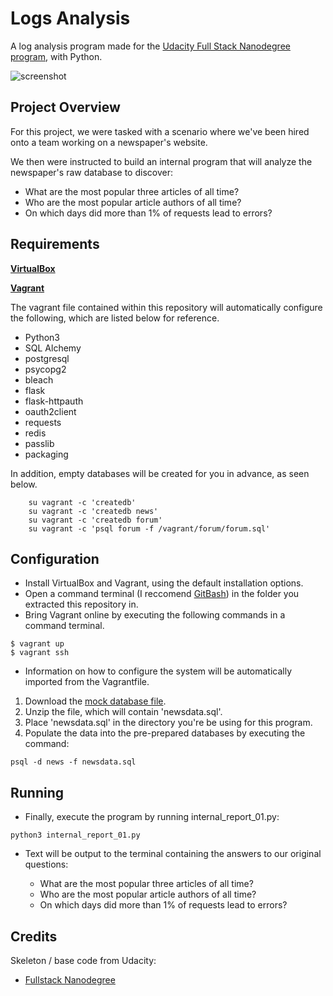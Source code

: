# Logs Analysis

A log analysis program made for the [Udacity Full Stack Nanodegree program](https://www.udacity.com/uconnect/intensive/full-stack-web-developer-nanodegree), with Python.

![screenshot](https://i.imgur.com/sFh5Ucg.png)

## Project Overview

For this project, we were tasked with a scenario where we've been hired onto a team working on a newspaper's website. 

We then were instructed to build an internal program that will analyze the newspaper's raw database to discover:

- What are the most popular three articles of all time?
- Who are the most popular article authors of all time?
- On which days did more than 1% of requests lead to errors?

## Requirements

**[VirtualBox](https://www.virtualbox.org/)**

**[Vagrant](https://www.vagrantup.com/)**

The vagrant file contained within this repository will automatically configure the following, which are listed below for reference. 

- Python3
- SQL Alchemy
- postgresql
- psycopg2
- bleach
- flask
- flask-httpauth
- oauth2client
- requests
- redis
- passlib
- packaging

In addition, empty databases will be created for you in advance, as seen below.

```
    su vagrant -c 'createdb'
    su vagrant -c 'createdb news'
    su vagrant -c 'createdb forum'
    su vagrant -c 'psql forum -f /vagrant/forum/forum.sql'
```

## Configuration

- Install VirtualBox and Vagrant, using the default installation options.
- Open a command terminal (I reccomend [GitBash](https://git-scm.com/downloads)) in the folder you extracted this repository in.
- Bring Vagrant online by executing the following commands in a command terminal. 

```
$ vagrant up
$ vagrant ssh
```
- Information on how to configure the system will be automatically imported from the Vagrantfile.

1. Download the [mock database file](https://d17h27t6h515a5.cloudfront.net/topher/2016/August/57b5f748_newsdata/newsdata.zip).
2. Unzip the file, which will contain 'newsdata.sql'.
3. Place 'newsdata.sql' in the directory you're be using for this program.
4. Populate the data into the pre-prepared databases by executing the command:
```
psql -d news -f newsdata.sql
```

## Running

 - Finally, execute the program by running internal_report_01.py:
```
python3 internal_report_01.py
```
 - Text will be output to the terminal containing the answers to our original questions:

	- What are the most popular three articles of all time?
	- Who are the most popular article authors of all time?
	- On which days did more than 1% of requests lead to errors?

## Credits

Skeleton / base code from Udacity:
  - [Fullstack Nanodegree](https://github.com/udacity/fullstack-nanodegree-vm)